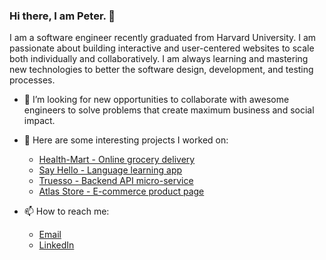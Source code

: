 ### Hi there, I am Peter. 👋

I am a software engineer recently graduated from Harvard University. I am passionate about building interactive and user-centered websites to scale both individually and collaboratively. I am always learning and mastering new technologies to better the software design, development, and testing processes.


- 👯 I’m looking for new opportunities to collaborate with awesome engineers to solve problems that create maximum business and social impact.

- 🔭 Here are some interesting projects I worked on:
    - [Health-Mart - Online grocery delivery](https://github.com/Health-Mart)
    - [Say Hello - Language learning app](https://github.com/pcfp/say-hello-app)
    - [Truesso - Backend API micro-service](https://github.com/Truesso/products) 
    - [Atlas Store - E-commerce product page](https://github.com/Atlas-Store)
    

- 📫 How to reach me:
    - [Email](peterliu1203@gmail.com)
    - [LinkedIn](https://www.linkedin.com/in/peterliu7723/)

<!--
**PCFP/PCFP** is a ✨ _special_ ✨ repository because its `README.md` (this file) appears on your GitHub profile.

Here are some ideas to get you started:

- 🔭 I’m currently working on ...
- 🌱 I’m currently learning ...
- 👯 I’m looking to collaborate on ...
- 🤔 I’m looking for help with ...
- 💬 Ask me about ...
- 📫 How to reach me: ...
- 😄 Pronouns: ...
- ⚡ Fun fact: ...
-->
